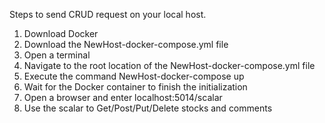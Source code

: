 Steps to send CRUD request on your local host.

1) Download Docker
2) Download the NewHost-docker-compose.yml file
3) Open  a terminal
4) Navigate to the root location of the NewHost-docker-compose.yml file
5) Execute the command  NewHost-docker-compose up
6) Wait for the Docker container to finish the initialization
7) Open a browser and enter localhost:5014/scalar
8) Use the scalar to Get/Post/Put/Delete stocks and comments
